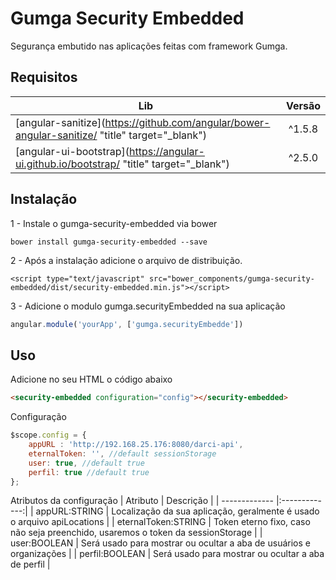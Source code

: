 # Gumga Security Embedded

Segurança embutido nas aplicações feitas com framework Gumga.

## Requisitos
| Lib        | Versão           |
| ------------- |:-------------:|
| [angular-sanitize](https://github.com/angular/bower-angular-sanitize/ "title" target="_blank")     | ^1.5.8 |
| [angular-ui-bootstrap](https://angular-ui.github.io/bootstrap/ "title" target="_blank")  | ^2.5.0      |

## Instalação
1 - Instale o gumga-security-embedded via bower
```
bower install gumga-security-embedded --save
```
2 - Após a instalação adicione o arquivo de distribuição.
```
<script type="text/javascript" src="bower_components/gumga-security-embedded/dist/security-embedded.min.js"></script>
```
3 - Adicione o modulo gumga.securityEmbedded na sua aplicação
```javascript
angular.module('yourApp', ['gumga.securityEmbedde'])
```
## Uso
Adicione no seu HTML o código abaixo
```html
<security-embedded configuration="config"></security-embedded>
```
Configuração
```javascript
$scope.config = {
    appURL : 'http://192.168.25.176:8080/darci-api',
    eternalToken: '', //default sessionStorage
    user: true, //default true
    perfil: true //default true
};
```
Atributos da configuração
| Atributo        | Descrição           |
| ------------- |:-------------:|
| appURL:STRING   | Localização da sua aplicação, geralmente é usado o arquivo apiLocations |
| eternalToken:STRING  | Token eterno fixo, caso não seja preenchido, usaremos o token da sessionStorage |
| user:BOOLEAN  | Será usado para mostrar ou ocultar a aba de usuários e organizações |
| perfil:BOOLEAN  | Será usado para mostrar ou ocultar a aba de perfil |
